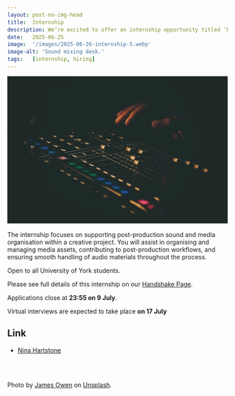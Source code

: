 ```yaml
---
layout: post-no-img-head
title:  Internship
description: We’re excited to offer an internship opportunity titled ‘Post-Production Sound Intern’, with Academy Award-winning Sound Supervisor Nina Hartstone. 
date:   2025-06-25
image:  '/images/2025-06-26-internship-5.webp'
image-alt: 'Sound mixing desk.'
tags:   [internship, hiring]
---  
```


![Sound mixing desk.](./../images/2025-06-26-internship-5.webp)

The internship focuses on supporting post-production sound and media organisation within a creative project. You will assist in organising and managing media assets, contributing to post-production workflows, and ensuring smooth handling of audio materials throughout the process. 

Open to all University of York students.

Please see full details of this internship on our [Handshake Page](https://york.joinhandshake.co.uk/jobs/186998/share_preview).

Applications close at **23:55 on 9 July**. 

Virtual interviews are expected to take place **on 17 July**

## Link

- [Nina Hartstone](team-panel-hartstone)

<br><br>

Photo by <a href="https://unsplash.com/@jhjowen?utm_content=creditCopyText&utm_medium=referral&utm_source=unsplash">James Owen</a> on <a href="https://unsplash.com/photos/man-sitting-in-front-of-computer-MuIvHRJbjA8?utm_content=creditCopyText&utm_medium=referral&utm_source=unsplash">Unsplash</a>.
      


